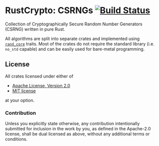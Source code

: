 # RustCrypto: CSRNGs [![Build Status](https://travis-ci.org/RustCrypto/CSRNGs.svg?branch=master)](https://travis-ci.org/RustCrypto/CSRNGs)
Collection of Cryptographically Secure Random Number Generators (CSRNG) written
in pure Rust.

All algorithms are split into separate crates and implemented using
[`rand_core`](https://docs.rs/rand_core) traits. Most of the crates
do not require the standard library (i.e. `no_std` capable) and can
be easily used for bare-metal programming.

## License

All crates licensed under either of

 * [Apache License, Version 2.0](http://www.apache.org/licenses/LICENSE-2.0)
 * [MIT license](http://opensource.org/licenses/MIT)

at your option.

### Contribution

Unless you explicitly state otherwise, any contribution intentionally submitted
for inclusion in the work by you, as defined in the Apache-2.0 license, shall be
dual licensed as above, without any additional terms or conditions.
